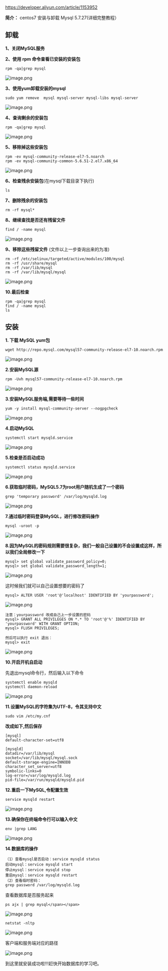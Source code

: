

https://developer.aliyun.com/article/1153952

**简介：** centos7 安装与卸载 Mysql 5.7.27(详细完整教程）

## 卸载

**1、关闭MySQL服务**

**2、使用 rpm 命令查看已安装的安装包**

```
rpm -qa|grep mysql
```

![image.png](https://ucc.alicdn.com/pic/developer-ecology/4pdnrrpfa3xdq_13cc443ef0d74266a5861838997d7d28.png "image.png")

**3、使用yum卸载安装的mysql**

```
sudo yum remove  mysql mysql-server mysql-libs mysql-server
```

![image.png](https://ucc.alicdn.com/pic/developer-ecology/4pdnrrpfa3xdq_56832f18ccb94a5caa84b06fdbd29632.png "image.png")

**4、查询剩余的安装包**

```
rpm -qa|grep mysql
```

![image.png](https://ucc.alicdn.com/pic/developer-ecology/4pdnrrpfa3xdq_703076a7258544978adfce5e47d05ba1.png "image.png")

**5、移除掉这些安装包**

```
rpm -ev mysql-community-release-el7-5.noarch
rpm -ev mysql-community-common-5.6.51-2.el7.x86_64
```

![image.png](https://ucc.alicdn.com/pic/developer-ecology/4pdnrrpfa3xdq_ca19d7c0135b45d188b0363d3cc4586b.png "image.png")

**6、检查残余安装包**(在mysql下载目录下执行)

```
ls
```

**7、删除残余的安装包**

```
rm -rf mysql*
```



**8、继续查找是否还有残留文件**

```
find / -name mysql
```

![image.png](https://ucc.alicdn.com/pic/developer-ecology/4pdnrrpfa3xdq_2ba5741ace99485bb9607263c532fab3.png "image.png")

**9、移除这些残留文件** (文件以上一步查询出来的为准)

```
rm -rf /etc/selinux/targeted/active/modules/100/mysql
rm -rf /usr/share/mysql
rm -rf /var/lib/mysql
rm -rf /var/lib/mysql/mysql
```

![image.png](https://ucc.alicdn.com/pic/developer-ecology/4pdnrrpfa3xdq_21424678574849d38ad17b95ebc006ca.png "image.png")

**10.最后检查** 

```
rpm -qa|grep mysql
find / -name mysql
ls
```

## 安装

**1\. 下载 MySQL yum包**

```
wget http://repo.mysql.com/mysql57-community-release-el7-10.noarch.rpm
```

![image.png](https://ucc.alicdn.com/pic/developer-ecology/4pdnrrpfa3xdq_052907d2bca546c1a9d0b24b51124120.png "image.png")

**2.安装MySQL源**

```
rpm -Uvh mysql57-community-release-el7-10.noarch.rpm
```

![image.png](https://ucc.alicdn.com/pic/developer-ecology/4pdnrrpfa3xdq_db4cdae59d414772a0660812662da1d0.png "image.png")

**3.安装MySQL服务端,需要等待一些时间**

```
yum -y install mysql-community-server --nogpgcheck
```

![image.png](https://ucc.alicdn.com/pic/developer-ecology/4pdnrrpfa3xdq_237bd36c4c8a4603812305bd6c1e58e0.png "image.png")

**4.启动MySQL**

```
systemctl start mysqld.service
```

![image.png](https://ucc.alicdn.com/pic/developer-ecology/4pdnrrpfa3xdq_7a4abfb419314c6b9960291619c91fb3.png "image.png")

**5.检查是否启动成功**

```
systemctl status mysqld.service
```

![image.png](https://ucc.alicdn.com/pic/developer-ecology/4pdnrrpfa3xdq_e1fcb322dbb240aaa851798e5b403614.png "image.png")

**6.获取临时密码，MySQL5.7为root用户随机生成了一个密码**

```
grep 'temporary password' /var/log/mysqld.log
```

![image.png](https://ucc.alicdn.com/pic/developer-ecology/4pdnrrpfa3xdq_8724c231c6144c76b6364a9254dc0b8e.png "image.png")

**7.通过临时密码登录MySQL，进行修改密码操作**

```
mysql -uroot -p
```

![image.png](https://ucc.alicdn.com/pic/developer-ecology/4pdnrrpfa3xdq_b322ac2d7edc470db48515f18c79d132.png "image.png")

**8.因为MySQL的密码规则需要很复杂，我们一般自己设置的不会设置成这样，所以我们全局修改一下**

```
mysql> set global validate_password_policy=0;
mysql> set global validate_password_length=1;
```

![image.png](https://ucc.alicdn.com/pic/developer-ecology/4pdnrrpfa3xdq_885af2d8690a4612848064bc2d9d778d.png "image.png")

这时候我们就可以自己设置想要的密码了

```
mysql> ALTER USER 'root'@'localhost' IDENTIFIED BY 'yourpassword';
```

![image.png](https://ucc.alicdn.com/pic/developer-ecology/4pdnrrpfa3xdq_c4bbdce6451544eba58a6c4f9a24cbb6.png "image.png")

```
注意：yourpassword 改成自己上一步设置的密码
mysql> GRANT ALL PRIVILEGES ON *.* TO 'root'@'%' IDENTIFIED BY 'yourpassword' WITH GRANT OPTION;
mysql> FLUSH PRIVILEGES;

然后可以执行 exit 退出：
mysql> exit
```

![image.png](https://ucc.alicdn.com/pic/developer-ecology/4pdnrrpfa3xdq_ffb95aaf1ceb452cac2e2597a67dd678.png "image.png")

**10.开启开机自启动**

先退出mysql命令行，然后输入以下命令

```
systemctl enable mysqld
systemctl daemon-reload
```

![image.png](https://ucc.alicdn.com/pic/developer-ecology/4pdnrrpfa3xdq_2180c520e07b452db2287e9a2530b48e.png "image.png")

**11.设置MySQL的字符集为UTF-8，令其支持中文**

```
sudo vim /etc/my.cnf
```

**改成如下,然后保存**

```
[mysql]
default-character-set=utf8

[mysqld]
datadir=/var/lib/mysql
socket=/var/lib/mysql/mysql.sock
default-storage-engine=INNODB
character_set_server=utf8
symbolic-links=0
log-error=/var/log/mysqld.log
pid-file=/var/run/mysqld/mysqld.pid
```

**12.重启一下MySQL,令配置生效**

```
service mysqld restart
```

![image.png](https://ucc.alicdn.com/pic/developer-ecology/4pdnrrpfa3xdq_f70c286b366846cab42e16b30b6fb82a.png "image.png")

**13.确保你在终端命令行可以输入中文**

```
env |grep LANG
```

![image.png](https://ucc.alicdn.com/pic/developer-ecology/4pdnrrpfa3xdq_f9bd1539518d49f389c93d01ef680cb8.png "image.png")

**14.数据库的操作**

```
（1）查看mysql是否启动：service mysqld status
启动mysql：service mysqld start
停止mysql：service mysqld stop
重启mysql：service mysqld restart
（2）查看临时密码：
grep password /var/log/mysqld.log
```

查看数据库是否服务起来

```
ps ajx | grep mysql</span></span>
```

![image.png](https://ucc.alicdn.com/pic/developer-ecology/4pdnrrpfa3xdq_f5e4325aabd54949a828f1de1c97f545.png "image.png")

```
netstat -nltp
```

![image.png](https://ucc.alicdn.com/pic/developer-ecology/4pdnrrpfa3xdq_4e9d33bc38234361a22c58abe577fc12.png "image.png")

客户端和服务端对应的路径

![image.png](https://ucc.alicdn.com/pic/developer-ecology/4pdnrrpfa3xdq_20168a5b4e874126b29ac1d8506a0add.png "image.png")

到这里就安装成功啦!!!赶快开始数据库的学习吧。

